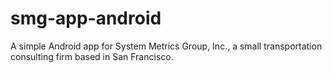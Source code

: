 # smg-app-android
A simple Android app for System Metrics Group, Inc., a small transportation consulting firm based in San Francisco.
